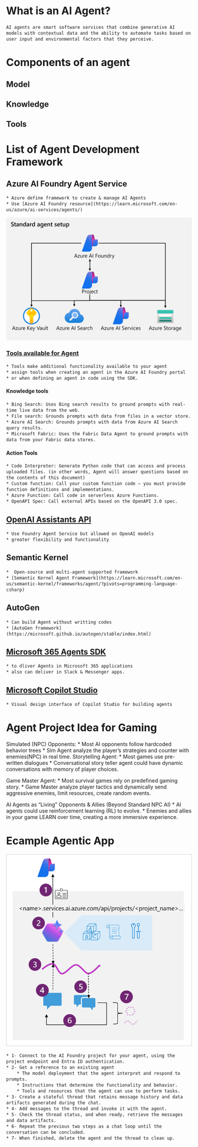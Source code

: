 # What is an AI Agent?
    AI agents are smart software services that combine generative AI models with contextual data and the ability to automate tasks based on user input and environmental factors that they perceive.

# Components of an agent
## Model
## Knowledge
## Tools

# List of Agent Development Framework
## Azure AI Foundry Agent Service
    * Azure define framework to create & manage AI Agents
    * Use [Azure AI Foundry resource](https://learn.microsoft.com/en-us/azure/ai-services/agents/)

![standard-agent-setup-resources](./images/standard-agent-setup-resources.png)

    

### [Tools available for Agent](https://learn.microsoft.com/en-us/training/modules/develop-ai-agent-azure/4-when-use-agent-service)
    * Tools make additional functionality available to your agent
    * assign tools when creating an agent in the Azure AI Foundry portal
    * or when defining an agent in code using the SDK.
#### Knowledge tools
    * Bing Search: Uses Bing search results to ground prompts with real-time live data from the web.
    * File search: Grounds prompts with data from files in a vector store.
    * Azure AI Search: Grounds prompts with data from Azure AI Search query results.
    * Microsoft Fabric: Uses the Fabric Data Agent to ground prompts with data from your Fabric data stores.
#### Action Tools
    * Code Interpreter: Generate Python code that can access and process uploaded files. (in other words, Agent will answer questions based on the contents of this document)
    * Custom function: Call your custom function code – you must provide function definitions and implementations.
    * Azure Function: Call code in serverless Azure Functions.
    * OpenAPI Spec: Call external APIs based on the OpenAPI 3.0 spec.
## [OpenAI Assistants API](https://learn.microsoft.com/en-us/azure/ai-services/openai/how-to/assistant)
    * Use Foundry Agent Service but allowed on OpenAI models
    * greater flexibility and functionality
## Semantic Kernel
    *  Open-source and multi-agent supported framework
    * [Semantic Kernel Agent Framework](https://learn.microsoft.com/en-us/semantic-kernel/frameworks/agent/?pivots=programming-language-csharp)
## AutoGen
    * Can build Agent without writting codes
    * [AutoGen framework](https://microsoft.github.io/autogen/stable/index.html)
## [Microsoft 365 Agents SDK](https://learn.microsoft.com/en-us/microsoft-365/agents-sdk/)
    * to dliver Agents in Microsoft 365 applications
    * also can deliver in Slack & Messenger apps.
## [Microsoft Copilot Studio](https://learn.microsoft.com/en-us/microsoft-copilot-studio/)
    * Visual design interface of Copilot Studio for building agents




#  Agent Project Idea for Gaming
Simulated (NPC) Opponents:
    * Most AI opponents follow hardcoded behavior trees
    * Sim Agent analyze the player’s strategies and counter with enemies(NPC) in real time.
Storytelling Agent:
    * Most games use pre-written dialogues
    * Conversational story teller agent could have dynamic conversations with memory of player choices.

Game Master Agent:
    * Most survival games rely on predefined gaming story.
    * Game Master analyze player tactics and dynamically send aggressive enemies, limit resources, create random events.

AI Agents as “Living” Opponents & Allies (Beyond Standard NPC AI)
    * AI agents could use reinforcement learning (RL) to evolve.
    * Enemies and allies in your game LEARN over time, creating a more immersive experience.

#  Ecample Agentic App

![ai-agent-code-pattern](./images/ai-agent-code-pattern.png)

    * 1- Connect to the AI Foundry project for your agent, using the project endpoint and Entra ID authentication.
    * 2- Get a reference to an existing agent
        * The model deployment that the agent interpret and respond to prompts.
        * Instructions that determine the functionality and behavior.
        * Tools and resources that the agent can use to perform tasks.
    * 3- Create a stateful thread that retains message history and data artifacts generated during the chat.
    * 4- Add messages to the thread and invoke it with the agent.
    * 5- Check the thread status, and when ready, retrieve the messages and data artifacts.
    * 6- Repeat the previous two steps as a chat loop until the conversation can be concluded.
    * 7- When finished, delete the agent and the thread to clean up.

